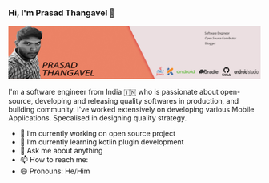 ### Hi, I'm Prasad Thangavel 👋


<!--**prasad091/prasad091** is a ✨ _special_ ✨ repository because its `README.md` (this file) appears on your GitHub profile. -->
<img src="https://raw.githubusercontent.com/prasad091/prasad091/master/Image.jpg" alt="banner that says Prasad Thangavel">

I'm a software engineer from India 🇮🇳 who is passionate about open-source, developing and releasing quality softwares in production, and building community. I've worked extensively on developing various Mobile Applications. Specalised in designing quality strategy.

- 🔭 I’m currently working on open source project
- 🌱 I’m currently learning kotlin plugin development
- 💬 Ask me about anything
- 📫 How to reach me: 
- 😄 Pronouns: He/Him

